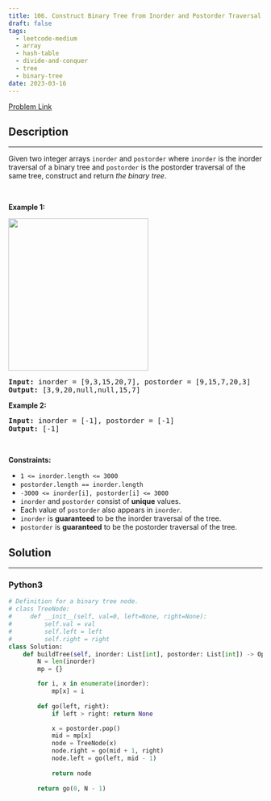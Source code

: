 ```yaml
---
title: 106. Construct Binary Tree from Inorder and Postorder Traversal
draft: false
tags: 
  - leetcode-medium
  - array
  - hash-table
  - divide-and-conquer
  - tree
  - binary-tree
date: 2023-03-16
---
```


[Problem Link](https://leetcode.com/problems/construct-binary-tree-from-inorder-and-postorder-traversal/)

## Description

---
<p>Given two integer arrays <code>inorder</code> and <code>postorder</code> where <code>inorder</code> is the inorder traversal of a binary tree and <code>postorder</code> is the postorder traversal of the same tree, construct and return <em>the binary tree</em>.</p>

<p>&nbsp;</p>
<p><strong class="example">Example 1:</strong></p>
<img alt="" src="https://assets.leetcode.com/uploads/2021/02/19/tree.jpg" style="width: 277px; height: 302px;" />
<pre>
<strong>Input:</strong> inorder = [9,3,15,20,7], postorder = [9,15,7,20,3]
<strong>Output:</strong> [3,9,20,null,null,15,7]
</pre>

<p><strong class="example">Example 2:</strong></p>

<pre>
<strong>Input:</strong> inorder = [-1], postorder = [-1]
<strong>Output:</strong> [-1]
</pre>

<p>&nbsp;</p>
<p><strong>Constraints:</strong></p>

<ul>
	<li><code>1 &lt;= inorder.length &lt;= 3000</code></li>
	<li><code>postorder.length == inorder.length</code></li>
	<li><code>-3000 &lt;= inorder[i], postorder[i] &lt;= 3000</code></li>
	<li><code>inorder</code> and <code>postorder</code> consist of <strong>unique</strong> values.</li>
	<li>Each value of <code>postorder</code> also appears in <code>inorder</code>.</li>
	<li><code>inorder</code> is <strong>guaranteed</strong> to be the inorder traversal of the tree.</li>
	<li><code>postorder</code> is <strong>guaranteed</strong> to be the postorder traversal of the tree.</li>
</ul>


## Solution

---
### Python3
``` py title='construct-binary-tree-from-inorder-and-postorder-traversal'
# Definition for a binary tree node.
# class TreeNode:
#     def __init__(self, val=0, left=None, right=None):
#         self.val = val
#         self.left = left
#         self.right = right
class Solution:
    def buildTree(self, inorder: List[int], postorder: List[int]) -> Optional[TreeNode]:
        N = len(inorder)
        mp = {}

        for i, x in enumerate(inorder):
            mp[x] = i
        
        def go(left, right):
            if left > right: return None

            x = postorder.pop()
            mid = mp[x]
            node = TreeNode(x)
            node.right = go(mid + 1, right)
            node.left = go(left, mid - 1)
            
            return node
        
        return go(0, N - 1)
```

